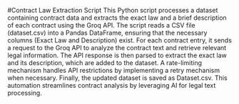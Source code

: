 #Contract Law Extraction Script
This Python script processes a dataset containing contract data and extracts the exact law and a brief description of each contract using the Groq API. The script reads a CSV file (dataset.csv) into a Pandas DataFrame, ensuring that the necessary columns (Exact Law and Description) exist. For each contract entry, it sends a request to the Groq API to analyze the contract text and retrieve relevant legal information. The API response is then parsed to extract the exact law and its description, which are added to the dataset. A rate-limiting mechanism handles API restrictions by implementing a retry mechanism when necessary. Finally, the updated dataset is saved as Dataset.csv. This automation streamlines contract analysis by leveraging AI for legal text processing.
